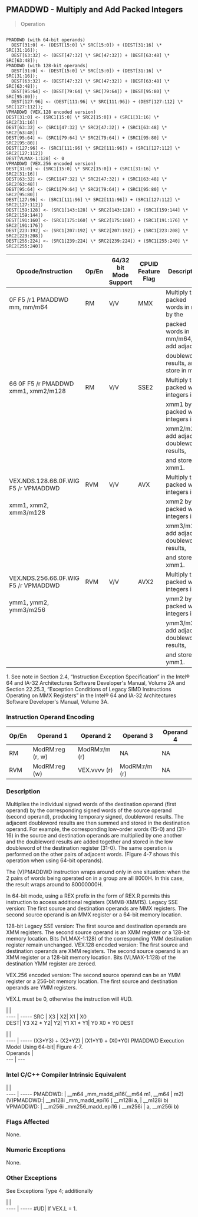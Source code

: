 ## PMADDWD - Multiply and Add Packed Integers

> Operation
``` slim

PMADDWD (with 64-bit operands)
  DEST[31:0] <- (DEST[15:0] \* SRC[15:0]) + (DEST[31:16] \* SRC[31:16]);
  DEST[63:32] <- (DEST[47:32] \* SRC[47:32]) + (DEST[63:48] \* SRC[63:48]);
PMADDWD (with 128-bit operands)
  DEST[31:0] <- (DEST[15:0] \* SRC[15:0]) + (DEST[31:16] \* SRC[31:16]);
  DEST[63:32] <- (DEST[47:32] \* SRC[47:32]) + (DEST[63:48] \* SRC[63:48]);
  DEST[95:64] <- (DEST[79:64] \* SRC[79:64]) + (DEST[95:80] \* SRC[95:80]);
  DEST[127:96] <- (DEST[111:96] \* SRC[111:96]) + (DEST[127:112] \* SRC[127:112]);
VPMADDWD (VEX.128 encoded version)
DEST[31:0] <- (SRC1[15:0] \* SRC2[15:0]) + (SRC1[31:16] \* SRC2[31:16])
DEST[63:32] <- (SRC1[47:32] \* SRC2[47:32]) + (SRC1[63:48] \* SRC2[63:48])
DEST[95:64] <- (SRC1[79:64] \* SRC2[79:64]) + (SRC1[95:80] \* SRC2[95:80])
DEST[127:96] <- (SRC1[111:96] \* SRC2[111:96]) + (SRC1[127:112] \* SRC2[127:112])
DEST[VLMAX-1:128] <- 0
VPMADDWD (VEX.256 encoded version)
DEST[31:0] <- (SRC1[15:0] \* SRC2[15:0]) + (SRC1[31:16] \* SRC2[31:16])
DEST[63:32] <- (SRC1[47:32] \* SRC2[47:32]) + (SRC1[63:48] \* SRC2[63:48])
DEST[95:64] <- (SRC1[79:64] \* SRC2[79:64]) + (SRC1[95:80] \* SRC2[95:80])
DEST[127:96] <- (SRC1[111:96] \* SRC2[111:96]) + (SRC1[127:112] \* SRC2[127:112])
DEST[159:128] <- (SRC1[143:128] \* SRC2[143:128]) + (SRC1[159:144] \* SRC2[159:144])
DEST[191:160] <- (SRC1[175:160] \* SRC2[175:160]) + (SRC1[191:176] \* SRC2[191:176])
DEST[223:192] <- (SRC1[207:192] \* SRC2[207:192]) + (SRC1[223:208] \* SRC2[223:208])
DEST[255:224] <- (SRC1[239:224] \* SRC2[239:224]) + (SRC1[255:240] \* SRC2[255:240])

```

 Opcode/Instruction                  | Op/En| 64/32 bit Mode Support| CPUID Feature Flag| Description                                
 ---  | --- | --- | --- | ---
 0F F5 /r1 PMADDWD mm, mm/m64        | RM   | V/V                   | MMX               | Multiply the packed words in mm by the     
                                     |      |                       |                   | packed words in mm/m64, add adjacent       
                                     |      |                       |                   | doubleword results, and store in mm.       
 66 0F F5 /r PMADDWD xmm1, xmm2/m128 | RM   | V/V                   | SSE2              | Multiply the packed word integers in       
                                     |      |                       |                   | xmm1 by the packed word integers in        
                                     |      |                       |                   | xmm2/m128, add adjacent doubleword results,
                                     |      |                       |                   | and store in xmm1.                         
 VEX.NDS.128.66.0F.WIG F5 /r VPMADDWD| RVM  | V/V                   | AVX               | Multiply the packed word integers in       
 xmm1, xmm2, xmm3/m128               |      |                       |                   | xmm2 by the packed word integers in        
                                     |      |                       |                   | xmm3/m128, add adjacent doubleword results,
                                     |      |                       |                   | and store in xmm1.                         
 VEX.NDS.256.66.0F.WIG F5 /r VPMADDWD| RVM  | V/V                   | AVX2              | Multiply the packed word integers in       
 ymm1, ymm2, ymm3/m256               |      |                       |                   | ymm2 by the packed word integers in        
                                     |      |                       |                   | ymm3/m256, add adjacent doubleword results,
                                     |      |                       |                   | and store in ymm1.                         
<aside class="notification">
1. See note in Section 2.4, “Instruction Exception Specification” in
the Intel® 64 and IA-32 Architectures Software Developer's Manual, Volume 2A
and Section 22.25.3, “Exception Conditions of Legacy SIMD Instructions Operating
on MMX Registers” in the Intel® 64 and IA-32 Architectures Software Developer's
Manual, Volume 3A.
</aside>


### Instruction Operand Encoding
 Op/En| Operand 1       | Operand 2    | Operand 3    | Operand 4
 ---  | --- | --- | --- | ---
 RM   | ModRM:reg (r, w)| ModRM:r/m (r)| NA           | NA       
 RVM  | ModRM:reg (w)   | VEX.vvvv (r) | ModRM:r/m (r)| NA       

### Description
Multiplies the individual signed words of the destination operand (first operand)
by the corresponding signed words of the source operand (second operand), producing
temporary signed, doubleword results. The adjacent doubleword results are then
summed and stored in the destination operand. For example, the corresponding
low-order words (15-0) and (31-16) in the source and destination operands are
multiplied by one another and the doubleword results are added together and
stored in the low doubleword of the destination register (31-0). The same operation
is performed on the other pairs of adjacent words. (Figure 4-7 shows this operation
when using 64-bit operands).

The (V)PMADDWD instruction wraps around only in one situation: when the 2 pairs
of words being operated on in a group are all 8000H. In this case, the result
wraps around to 80000000H.

In 64-bit mode, using a REX prefix in the form of REX.R permits this instruction
to access additional registers (XMM8-XMM15). Legacy SSE version: The first source
and destination operands are MMX registers. The second source operand is an
MMX register or a 64-bit memory location.

128-bit Legacy SSE version: The first source and destination operands are XMM
registers. The second source operand is an XMM register or a 128-bit memory
location. Bits (VLMAX-1:128) of the corresponding YMM destination register remain
unchanged. VEX.128 encoded version: The first source and destination operands
are XMM registers. The second source operand is an XMM register or a 128-bit
memory location. Bits (VLMAX-1:128) of the destination YMM register are zeroed.

VEX.256 encoded version: The second source operand can be an YMM register or
a 256-bit memory location. The first source and destination operands are YMM
registers.

<aside class="notification">
VEX.L must be 0, otherwise the instruction will #UD.
</aside>

   | |  
---- | -----
 SRC | X3        | X2| X1        | X0        
 DEST| Y3 X2 \* Y2| Y2| Y1 X1 \* Y1| Y0 X0 \* Y0
DEST

   | |  
---- | -----
 (X3\*Y3) + (X2\*Y2)                   | (X1\*Y1) + (X0\*Y0)
 PMADDWD Execution Model Using 64-bit| Figure 4-7.      
 Operands                            |                  
 ---  | ---


### Intel C/C++ Compiler Intrinsic Equivalent
   | |  
---- | -----
 PMADDWD:   | __m64 _mm_madd_pi16(__m64 m1, __m64
            | m2)                                
 (V)PMADDWD:| __m128i _mm_madd_epi16 ( __m128i a,
            | __m128i b)                         
 VPMADDWD:  | __m256i _mm256_madd_epi16 ( __m256i
            | a, __m256i b)                      

### Flags Affected
None.


### Numeric Exceptions
None.


### Other Exceptions
See Exceptions Type 4; additionally

   | |  
---- | -----
 #UD| If VEX.L = 1.
